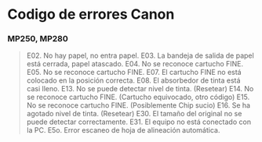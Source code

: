 <!-- TITLE: Codigo Errores Canon -->
<!-- SUBTITLE: A quick summary of Codigo Errores Canon -->

# Codigo de errores Canon
### MP250, MP280


> E02. No hay papel, no entra papel.
E03. La bandeja de salida de papel está cerrada, papel atascado.
E04. No se reconoce cartucho FINE.
E05. No se reconoce cartucho FINE.
E07. El cartucho FINE no está colocado en la posición correcta.
E08. El absorbedor de tinta está casi lleno.
E13. No se puede detectar nivel de tinta. (Resetear)
E14. No se reconoce cartucho FINE. (Cartucho equivocado, otro código)
E15. No se reconoce cartucho FINE. (Posiblemente Chip sucio)
E16. Se ha agotado nivel de tinta. (Resetear)
E30. El tamaño del original no se puede detectar correctamente.
E31. El equipo no está conectado con la PC.
E5o. Error escaneo de hoja de alineación automática.
